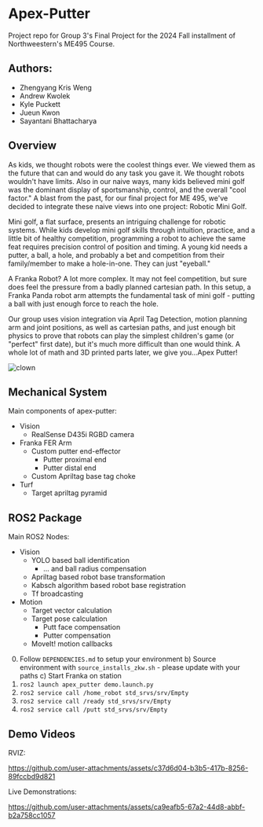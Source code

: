 # Apex-Putter

Project repo for Group 3's Final Project for the 2024 Fall installment of Northweestern's ME495 Course.


## Authors:
- Zhengyang Kris Weng
- Andrew Kwolek
- Kyle Puckett
- Jueun Kwon
- Sayantani Bhattacharya 


## Overview
As kids, we thought robots were the coolest things ever. We viewed them as the future that can and would do any task you gave it. We thought robots wouldn't have limits. Also in our naive ways, many kids believed mini golf was the dominant display of sportsmanship, control, and the overall "cool factor." A blast from the past, for our final project for ME 495, we've decided to integrate these naive views into one project: Robotic Mini Golf.

Mini golf, a flat surface, presents an intriguing challenge for robotic systems. While kids develop mini golf skills through intuition, practice, and a little bit of healthy competition, programming a robot to achieve the same feat requires precision control of position and timing. A young kid needs a putter, a ball, a hole, and probably a bet and competition from their family/member to make a hole-in-one. They can just "eyeball."

A Franka Robot? A lot more complex. It may not feel competition, but sure does feel the pressure from a badly planned cartesian path. In this setup, a Franka Panda robot arm attempts the fundamental task of mini golf - putting a ball with just enough force to reach the hole. 

Our group uses vision integration via April Tag Detection, motion planning arm and joint positions, as well as cartesian paths, and just enough bit physics to prove that robots can play the simplest children's game (or "perfect" first date), but it's much more difficult than one would think. A whole lot of math and 3D printed parts later, we give you...Apex Putter!

![clown](https://media1.giphy.com/media/dVLAuRFgEsjCw/200w.gif?cid=6c09b952rgld8zt5pfe67ng0yz2zz934dsd5us8qnwjw3roz&ep=v1_gifs_search&rid=200w.gif&ct=g)

## Mechanical System
Main components of apex-putter:
- Vision
    - RealSense D435i RGBD camera
- Franka FER Arm
    - Custom putter end-effector
        - Putter proximal end
        - Putter distal end
    - Custom Apriltag base tag choke
- Turf
    - Target apriltag pyramid

## ROS2 Package
Main ROS2 Nodes:
- Vision
    - YOLO based ball identification
        - ... and ball radius compensation
    - Apriltag based robot base transformation
    - Kabsch algorithm based robot base registration
    - Tf broadcasting
- Motion
    - Target vector calculation
    - Target pose calculation
        - Putt face compensation
        - Putter compensation
    - MoveIt! motion callbacks

0. Follow `DEPENDENCIES.md` to setup your environment b) Source environment with `source_installs_zkw.sh` - please update with your paths c) Start Franka on station
1. `ros2 launch apex_putter demo.launch.py`
2. `ros2 service call /home_robot std_srvs/srv/Empty`
3. `ros2 service call /ready std_srvs/srv/Empty`
4. `ros2 service call /putt std_srvs/srv/Empty`

## Demo Videos
RVIZ:

https://github.com/user-attachments/assets/c37d6d04-b3b5-417b-8256-89fccbd9d821

Live Demonstrations:

https://github.com/user-attachments/assets/ca9eafb5-67a2-44d8-abbf-b2a758cc1057
